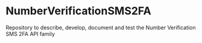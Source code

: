 # NumberVerificationSMS2FA
Repository to describe, develop, document and test the  Number Verification SMS 2FA API family
